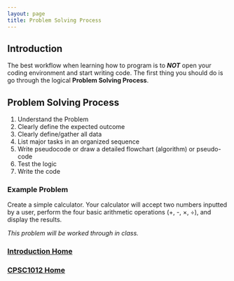 ```yaml
---
layout: page
title: Problem Solving Process
---
```


## Introduction
The best workflow when learning how to program is to ***NOT*** open your coding environment and start writing code. The first thing you should do is go through the logical **Problem Solving Process**.

## Problem Solving Process
1.	Understand the Problem
2.	Clearly define the expected outcome
3.	Clearly define/gather all data
4.	List major tasks in an organized sequence
5.	Write pseudocode or draw a detailed flowchart (algorithm) or pseudo-code
6.	Test the logic
7.	Write the code

### Example Problem
Create a simple calculator. Your calculator will accept two numbers inputted by a user, perform the four basic arithmetic operations (+, -, ×, ÷), and display the results.

_This problem will be worked through in class._

### [Introduction Home](index.md)
### [CPSC1012 Home](../)
